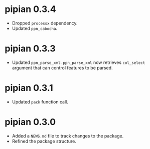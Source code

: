 # pipian 0.3.4

* Dropped `processx` dependency.
* Updated `ppn_cabocha`.

# pipian 0.3.3

* Updated `ppn_parse_xml`. `ppn_parse_xml` now retrieves `col_select` argument
that can control features to be parsed.

# pipian 0.3.1

* Updated `pack` function call.

# pipian 0.3.0

* Added a `NEWS.md` file to track changes to the package.
* Refined the package structure.
